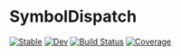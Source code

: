 # SymbolDispatch

[![Stable](https://img.shields.io/badge/docs-stable-blue.svg)](https://bgctw.github.io/SymbolDispatch.jl/stable)
[![Dev](https://img.shields.io/badge/docs-dev-blue.svg)](https://bgctw.github.io/SymbolDispatch.jl/dev)
[![Build Status](https://github.com/bgctw/SymbolDispatch.jl/actions/workflows/CI.yml/badge.svg?branch=main)](https://github.com/bgctw/SymbolDispatch.jl/actions/workflows/CI.yml?query=branch%3Amain)
[![Coverage](https://codecov.io/gh/bgctw/SymbolDispatch.jl/branch/main/graph/badge.svg)](https://codecov.io/gh/bgctw/SymbolDispatch.jl)
